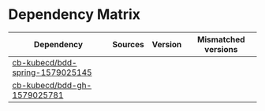 # Dependency Matrix

Dependency | Sources | Version | Mismatched versions
---------- | ------- | ------- | -------------------
[cb-kubecd/bdd-spring-1579025145](https://github.com/cb-kubecd/bdd-spring-1579025145.git) |  | []() | 
[cb-kubecd/bdd-gh-1579025781](https://github.com/cb-kubecd/bdd-gh-1579025781.git) |  | []() | 
